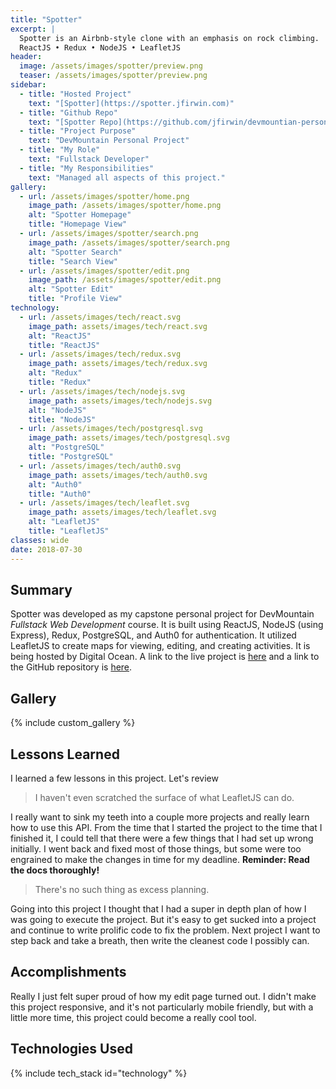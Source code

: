 ```yaml
---
title: "Spotter"
excerpt: |
  Spotter is an Airbnb-style clone with an emphasis on rock climbing.
  ReactJS • Redux • NodeJS • LeafletJS
header:
  image: /assets/images/spotter/preview.png
  teaser: /assets/images/spotter/preview.png
sidebar:
  - title: "Hosted Project"
    text: "[Spotter](https://spotter.jfirwin.com)"
  - title: "Github Repo"
    text: "[Spotter Repo](https://github.com/jfirwin/devmountian-personal-project)"
  - title: "Project Purpose"
    text: "DevMountain Personal Project"
  - title: "My Role"
    text: "Fullstack Developer"
  - title: "My Responsibilities"
    text: "Managed all aspects of this project."
gallery:
  - url: /assets/images/spotter/home.png
    image_path: /assets/images/spotter/home.png
    alt: "Spotter Homepage"
    title: "Homepage View"
  - url: /assets/images/spotter/search.png
    image_path: /assets/images/spotter/search.png
    alt: "Spotter Search"
    title: "Search View"
  - url: /assets/images/spotter/edit.png
    image_path: /assets/images/spotter/edit.png
    alt: "Spotter Edit"
    title: "Profile View"
technology:
  - url: /assets/images/tech/react.svg
    image_path: assets/images/tech/react.svg
    alt: "ReactJS"
    title: "ReactJS"
  - url: /assets/images/tech/redux.svg
    image_path: assets/images/tech/redux.svg
    alt: "Redux"
    title: "Redux"
  - url: /assets/images/tech/nodejs.svg
    image_path: assets/images/tech/nodejs.svg
    alt: "NodeJS"
    title: "NodeJS"
  - url: /assets/images/tech/postgresql.svg
    image_path: assets/images/tech/postgresql.svg
    alt: "PostgreSQL"
    title: "PostgreSQL"
  - url: /assets/images/tech/auth0.svg
    image_path: assets/images/tech/auth0.svg
    alt: "Auth0"
    title: "Auth0"
  - url: /assets/images/tech/leaflet.svg
    image_path: assets/images/tech/leaflet.svg
    alt: "LeafletJS"
    title: "LeafletJS"
classes: wide
date: 2018-07-30
---
```


## Summary

Spotter was developed as my capstone personal project for DevMountain *Fullstack Web Development* course. It is built using ReactJS, NodeJS (using Express), Redux, PostgreSQL, and Auth0 for authentication. It utilized LeafletJS to create maps for viewing, editing, and creating activities. It is being hosted by Digital Ocean. A link to the live project is [here](https://spotter.jfirwin.com "Spotter Hosted") and a link to the GitHub repository is [here](https://github.com/jfirwin/devmountain-personal-project).

## Gallery

{% include custom_gallery %}

## Lessons Learned

I learned a few lessons in this project. Let's review

> I haven't even scratched the surface of what LeafletJS can do.

I really want to sink my teeth into a couple more projects and really learn how to use this API. From the time that I started the project to the time that I finished it, I could tell that there were a few things that I had set up wrong initially. I went back and fixed most of those things, but some were too engrained to make the changes in time for my deadline. **Reminder: Read the docs thoroughly!**

> There's no such thing as excess planning.

Going into this project I thought that I had a super in depth plan of how I was going to execute the project. But it's easy to get sucked into a project and continue to write prolific code to fix the problem. Next project I want to step back and take a breath, then write the cleanest code I possibly can.

## Accomplishments

Really I just felt super proud of how my edit page turned out. I didn't make this project responsive, and it's not particularly mobile friendly, but with a little more time, this project could become a really cool tool.

## Technologies Used

{% include tech_stack id="technology" %}
